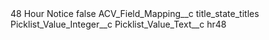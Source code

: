 <?xml version="1.0" encoding="UTF-8"?>
<CustomMetadata xmlns="http://soap.sforce.com/2006/04/metadata" xmlns:xsi="http://www.w3.org/2001/XMLSchema-instance" xmlns:xsd="http://www.w3.org/2001/XMLSchema">
    <label>48 Hour Notice</label>
    <protected>false</protected>
    <values>
        <field>ACV_Field_Mapping__c</field>
        <value xsi:type="xsd:string">title_state_titles</value>
    </values>
    <values>
        <field>Picklist_Value_Integer__c</field>
        <value xsi:nil="true"/>
    </values>
    <values>
        <field>Picklist_Value_Text__c</field>
        <value xsi:type="xsd:string">hr48</value>
    </values>
</CustomMetadata>
